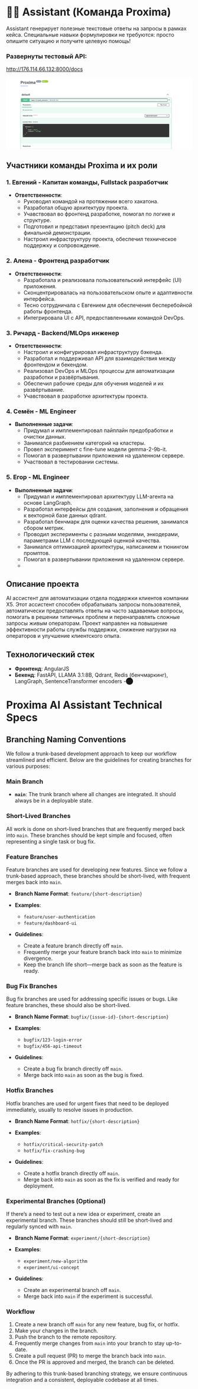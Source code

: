 # 🤖💬 Assistant (Команда Proxima)
Assistant генерирует полезные текстовые ответы на запросы в рамках кейса.
Специальные навыки формулировки не требуются: просто опишите ситуацию и получите целевую помощь!

### Развернуты тестовый API:
http://176.114.66.132:8000/docs

![Demo](assets/demo_swagger_screen.png "API demo")


## Участники команды Proxima и их роли

### 1. **Евгений** - Капитан команды, Fullstack разработчик
- **Ответственности**:
  - Руководил командой на протяжении всего хакатона.
  - Разработал общую архитектуру проекта.
  - Учавствовал во фронтенд разработке, помогал по логике и структуре.
  - Подготовил и представил презентацию (pitch deck) для финальной демонстрации.
  - Настроил инфраструктуру проекта, обеспечил техническое поддержку и сопровождение.

### 2. **Алена** - Фронтенд разработчик
- **Ответственности**:
  - Разработала и реализовала пользовательский интерфейс (UI) приложения.
  - Сконцентрировалась на пользовательском опыте и адаптивности интерфейса.
  - Тесно сотрудничала с Евгением для обеспечения бесперебойной работы фронтенда.
  - Интегрировала UI с API, предоставленными командой DevOps.

### 3. **Ричард** - Backend/MLOps инженер
- **Ответственности**:
  - Настроил и конфигурировал инфраструктуру бэкенда.
  - Разработал и поддерживал API для взаимодействия между фронтендом и бекендом.
  - Реализовал DevOps и MLOps процессы для автоматизации разработки и развёртывания.
  - Обеспечил рабочие среды для обучения моделей и их развёртывание.
  - Учавствовал в разработке архитектуры проекта.

### 4. **Семён** - ML Engineer
- **Выполненные задачи**:
  - Придумал и имплементировал пайплайн предобработки и очистки данных.
  - Занимался разбиением категорий на кластеры.
  - Провел эксперимент с fine-tune модели gemma-2-9b-it.
  - Помогал в развертывании приложения на удаленном сервере.
  - Участвовал в тестировании системы.

### 5. **Егор** - ML Engineer
- **Выполненные задачи**:
  - Придумал и имплементировал архитектуру LLM-агента на основе LangGraph.
  - Разработал интерфейсы для создания, заполнения и обращения к векторной базе данных qdrant.
  - Разработал бенчмарк для оценки качества решения, занимался сбором метрик.
  - Проводил эксперименты с разными моделями, энкодерами, параметрами LLM с последующей оценкой качества.
  - Занимался оптимизацией архитектуры, написанием и тюнингом промптов.
  - Помогал в развертывании приложения на удаленном сервере.
  - 

## Описание проекта

AI ассистент для автоматизации отдела поддержки клиентов компании X5. Этот ассистент способен обрабатывать запросы пользователей, автоматически предоставлять ответы на часто задаваемые вопросы, помогать в решении типичных проблем и перенаправлять сложные запросы живым операторам. Проект направлен на повышение эффективности работы службы поддержки, снижение нагрузки на операторов и улучшение клиентского опыта.

## Технологический стек
- **Фронтенд**: AngularJS
- **Бекенд**: FastAPI, LLAMA 3.1:8B, Qdrant, Redis (бенчмаркинг), LangGraph, SentenceTransformer encoders
-​⬤

# Proxima AI Assistant Technical Specs

## Branching Naming Conventions

We follow a trunk-based development approach to keep our workflow streamlined and efficient. Below are the guidelines for creating branches for various purposes:

### Main Branch
- **`main`**: The trunk branch where all changes are integrated. It should always be in a deployable state.

### Short-Lived Branches
All work is done on short-lived branches that are frequently merged back into `main`. These branches should be kept simple and focused, often representing a single task or bug fix.

### Feature Branches
Feature branches are used for developing new features. Since we follow a trunk-based approach, these branches should be short-lived, with frequent merges back into `main`.

- **Branch Name Format**: `feature/{short-description}`
- **Examples**:
  - `feature/user-authentication`
  - `feature/dashboard-ui`
  
- **Guidelines**:
  - Create a feature branch directly off `main`.
  - Frequently merge your feature branch back into `main` to minimize divergence.
  - Keep the branch life short—merge back as soon as the feature is ready.

### Bug Fix Branches
Bug fix branches are used for addressing specific issues or bugs. Like feature branches, these should also be short-lived.

- **Branch Name Format**: `bugfix/{issue-id}-{short-description}`
- **Examples**:
  - `bugfix/123-login-error`
  - `bugfix/456-api-timeout`
  
- **Guidelines**:
  - Create a bug fix branch directly off `main`.
  - Merge back into `main` as soon as the bug is fixed.

### Hotfix Branches
Hotfix branches are used for urgent fixes that need to be deployed immediately, usually to resolve issues in production.

- **Branch Name Format**: `hotfix/{short-description}`
- **Examples**:
  - `hotfix/critical-security-patch`
  - `hotfix/fix-crashing-bug`
  
- **Guidelines**:
  - Create a hotfix branch directly off `main`.
  - Merge back into `main` as soon as the fix is verified and ready for deployment.

### Experimental Branches (Optional)
If there’s a need to test out a new idea or experiment, create an experimental branch. These branches should still be short-lived and regularly synced with `main`.

- **Branch Name Format**: `experiment/{short-description}`
- **Examples**:
  - `experiment/new-algorithm`
  - `experiment/ui-concept`
  
- **Guidelines**:
  - Create an experimental branch off `main`.
  - Merge back into `main` if the experiment is successful.

### Workflow
1. Create a new branch off `main` for any new feature, bug fix, or hotfix.
2. Make your changes in the branch.
3. Push the branch to the remote repository.
4. Frequently merge changes from `main` into your branch to stay up-to-date.
5. Create a pull request (PR) to merge the branch back into `main`.
6. Once the PR is approved and merged, the branch can be deleted.

By adhering to this trunk-based branching strategy, we ensure continuous integration and a consistent, deployable codebase at all times.
